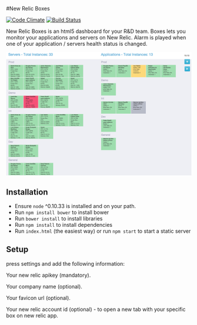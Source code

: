 #New Relic Boxes

[![Code Climate](https://codeclimate.com/github/buzzedword/new-relic-boxes/badges/gpa.svg)](https://codeclimate.com/github/buzzedword/new-relic-boxes) [![Build Status](https://travis-ci.org/buzzedword/new-relic-boxes.svg?branch=master)](https://travis-ci.org/buzzedword/new-relic-boxes)

New Relic Boxes is an html5 dashboard for your R&D team. Boxes lets you monitor your applications and servers on New Relic.
Alarm is played when one of your application / servers health status is changed.

![New Relic Boxes](/_docs/images/boxes.png?raw=true "Screenshot")

## Installation

- Ensure `node` ^0.10.33 is installed and on your path.
- Run `npm install bower` to install bower
- Run `bower install` to install libraries
- Run `npm install` to install dependencies
- Run `index.html` (the easiest way) or run `npm start` to start a static server

## Setup

press settings and add the following information:

Your new relic apikey (mandatory).

Your company name (optional).

Your favicon url (optional).

Your new relic account id (optional) - to open a new tab with your specific box on new relic app.
